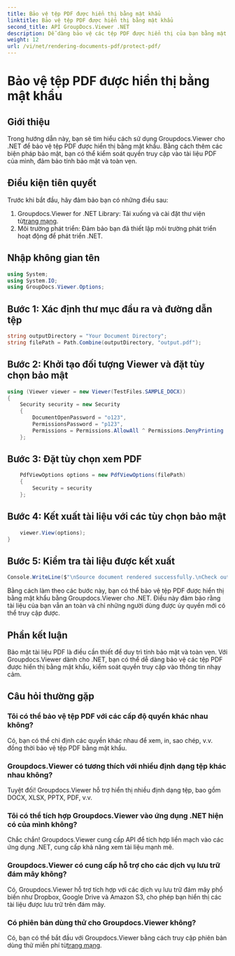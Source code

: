 ```yaml
---
title: Bảo vệ tệp PDF được hiển thị bằng mật khẩu
linktitle: Bảo vệ tệp PDF được hiển thị bằng mật khẩu
second_title: API GroupDocs.Viewer .NET
description: Dễ dàng bảo vệ các tệp PDF được hiển thị của bạn bằng mật khẩu bằng Groupdocs.Viewer cho .NET. Giữ tài liệu của bạn an toàn và bí mật.
weight: 12
url: /vi/net/rendering-documents-pdf/protect-pdf/
---
```


# Bảo vệ tệp PDF được hiển thị bằng mật khẩu

## Giới thiệu
Trong hướng dẫn này, bạn sẽ tìm hiểu cách sử dụng Groupdocs.Viewer cho .NET để bảo vệ tệp PDF được hiển thị bằng mật khẩu. Bằng cách thêm các biện pháp bảo mật, bạn có thể kiểm soát quyền truy cập vào tài liệu PDF của mình, đảm bảo tính bảo mật và toàn vẹn.
## Điều kiện tiên quyết
Trước khi bắt đầu, hãy đảm bảo bạn có những điều sau:
1.  Groupdocs.Viewer for .NET Library: Tải xuống và cài đặt thư viện từ[trang mạng](https://releases.groupdocs.com/viewer/net/).
2. Môi trường phát triển: Đảm bảo bạn đã thiết lập môi trường phát triển hoạt động để phát triển .NET.

## Nhập không gian tên
```csharp
using System;
using System.IO;
using GroupDocs.Viewer.Options;
```
## Bước 1: Xác định thư mục đầu ra và đường dẫn tệp
```csharp
string outputDirectory = "Your Document Directory";
string filePath = Path.Combine(outputDirectory, "output.pdf");
```
## Bước 2: Khởi tạo đối tượng Viewer và đặt tùy chọn bảo mật
```csharp
using (Viewer viewer = new Viewer(TestFiles.SAMPLE_DOCX))
{
    Security security = new Security
    {
        DocumentOpenPassword = "o123",
        PermissionsPassword = "p123",
        Permissions = Permissions.AllowAll ^ Permissions.DenyPrinting
    };
```
## Bước 3: Đặt tùy chọn xem PDF
```csharp
    PdfViewOptions options = new PdfViewOptions(filePath)
    {
        Security = security
    };
```
## Bước 4: Kết xuất tài liệu với các tùy chọn bảo mật
```csharp
    viewer.View(options);
}
```
## Bước 5: Kiểm tra tài liệu được kết xuất
```csharp
Console.WriteLine($"\nSource document rendered successfully.\nCheck output in {outputDirectory}.");
```
Bằng cách làm theo các bước này, bạn có thể bảo vệ tệp PDF được hiển thị bằng mật khẩu bằng Groupdocs.Viewer cho .NET. Điều này đảm bảo rằng tài liệu của bạn vẫn an toàn và chỉ những người dùng được ủy quyền mới có thể truy cập được.

## Phần kết luận
Bảo mật tài liệu PDF là điều cần thiết để duy trì tính bảo mật và toàn vẹn. Với Groupdocs.Viewer dành cho .NET, bạn có thể dễ dàng bảo vệ các tệp PDF được hiển thị bằng mật khẩu, kiểm soát quyền truy cập vào thông tin nhạy cảm.

## Câu hỏi thường gặp
### Tôi có thể bảo vệ tệp PDF với các cấp độ quyền khác nhau không?
Có, bạn có thể chỉ định các quyền khác nhau để xem, in, sao chép, v.v. đồng thời bảo vệ tệp PDF bằng mật khẩu.
### Groupdocs.Viewer có tương thích với nhiều định dạng tệp khác nhau không?
Tuyệt đối! Groupdocs.Viewer hỗ trợ hiển thị nhiều định dạng tệp, bao gồm DOCX, XLSX, PPTX, PDF, v.v.
### Tôi có thể tích hợp Groupdocs.Viewer vào ứng dụng .NET hiện có của mình không?
Chắc chắn! Groupdocs.Viewer cung cấp API để tích hợp liền mạch vào các ứng dụng .NET, cung cấp khả năng xem tài liệu mạnh mẽ.
### Groupdocs.Viewer có cung cấp hỗ trợ cho các dịch vụ lưu trữ đám mây không?
Có, Groupdocs.Viewer hỗ trợ tích hợp với các dịch vụ lưu trữ đám mây phổ biến như Dropbox, Google Drive và Amazon S3, cho phép bạn hiển thị các tài liệu được lưu trữ trên đám mây.
### Có phiên bản dùng thử cho Groupdocs.Viewer không?
 Có, bạn có thể bắt đầu với Groupdocs.Viewer bằng cách truy cập phiên bản dùng thử miễn phí từ[trang mạng](https://releases.groupdocs.com/).